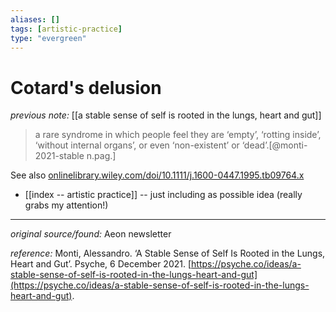 ```yaml
---
aliases: []
tags: [artistic-practice]
type: "evergreen"
---
```


# Cotard's delusion

_previous note:_ [[a stable sense of self is rooted in the lungs, heart and gut]]

> a rare syndrome in which people feel they are ‘empty’, ‘rotting inside’, ‘without internal organs’, or even ‘non-existent’ or ‘dead’.[@monti-2021-stable n.pag.]

See also [onlinelibrary.wiley.com/doi/10.1111/j.1600-0447.1995.tb09764.x](https://onlinelibrary.wiley.com/doi/10.1111/j.1600-0447.1995.tb09764.x)

- [[index -- artistic practice]] -- just including as possible idea (really grabs my attention!)
---

_original source/found:_ Aeon newsletter

_reference:_ Monti, Alessandro. ‘A Stable Sense of Self Is Rooted in the Lungs, Heart and Gut’. Psyche, 6 December 2021. [https://psyche.co/ideas/a-stable-sense-of-self-is-rooted-in-the-lungs-heart-and-gut](https://psyche.co/ideas/a-stable-sense-of-self-is-rooted-in-the-lungs-heart-and-gut).



